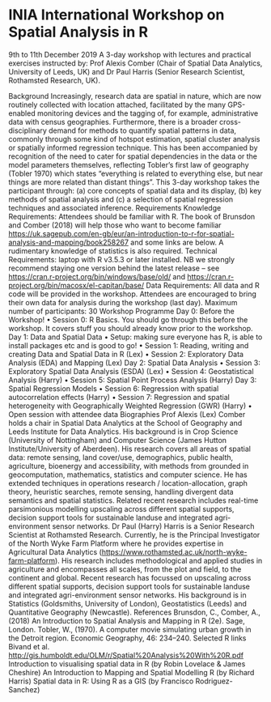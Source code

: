 # INIA International Workshop on Spatial Analysis in R
9th to 11th December 2019
A 3-day workshop with lectures and practical exercises instructed by:
Prof Alexis Comber (Chair of Spatial Data Analytics, University of Leeds, UK) and
Dr Paul Harris (Senior Research Scientist, Rothamsted Research, UK).

Background
Increasingly, research data are spatial in nature, which are now routinely collected with location attached, facilitated by the many GPS-enabled monitoring devices and the tagging of, for example, administrative data with census geographies. Furthermore, there is a broader cross-disciplinary demand for methods to quantify spatial patterns in data, commonly through some kind of hotspot estimation, spatial cluster analysis or spatially informed regression technique. This has been accompanied by recognition of the need to cater for spatial dependencies in the data or the model parameters themselves, reflecting Tobler’s first law of geography (Tobler 1970) which states “everything is related to everything else, but near things are more related than distant things”. This 3-day workshop takes the participant through: (a) core concepts of spatial data and its display, (b) key methods of spatial analysis and (c) a selection of spatial regression techniques and associated inference.
Requirements
Knowledge Requirements: Attendees should be familiar with R. The book of Brunsdon and Comber (2018) will help those who want to become familiar https://uk.sagepub.com/en-gb/eur/an-introduction-to-r-for-spatial-analysis-and-mapping/book258267 and some links are below. A rudimentary knowledge of statistics is also required.
Technical Requirements: laptop with R v3.5.3 or later installed. NB we strongly recommend staying one version behind the latest release – see https://cran.r-project.org/bin/windows/base/old/ and https://cran.r-project.org/bin/macosx/el-capitan/base/ 
Data Requirements: All data and R code will be provided in the workshop. Attendees are encouraged to bring their own data for analysis during the workshop (last day).
Maximum number of participants: 30
Workshop Programme
Day 0: Before the Workshop! 
•	Session 0: R Basics. You should go through this before the workshop. It covers stuff you should already know prior to the workshop.
Day 1: Data and Spatial Data
•	Setup: making sure everyone has R, is able to install packages etc and is good to go! 
•	Session 1: Reading, writing and creating Data and Spatial Data in R (Lex)
•	Session 2: Exploratory Data Analysis (EDA) and Mapping (Lex)
Day 2: Spatial Data Analysis
•	Session 3: Exploratory Spatial Data Analysis (ESDA) (Lex)
•	Session 4: Geostatistical Analysis (Harry)
•	Session 5: Spatial Point Process Analysis (Harry)
Day 3: Spatial Regression Models
•	Session 6: Regression with spatial autocorrelation effects (Harry)
•	Session 7: Regression and spatial heterogeneity with Geographically Weighted Regression (GWR) (Harry) 
•	Open session with attendee data
Biographies
Prof Alexis (Lex) Comber holds a chair in Spatial Data Analytics at the School of Geography and Leeds Institute for Data Analytics. His background is in Crop Science (University of Nottingham) and Computer Science (James Hutton Institute/University of Aberdeen). His research covers all areas of spatial data: remote sensing, land cover/use, demographics, public health, agriculture, bioenergy and accessibility, with methods from grounded in geocomputation, mathematics, statistics and computer science. He has extended techniques in operations research / location-allocation, graph theory, heuristic searches, remote sensing, handling divergent data semantics and spatial statistics. Related recent research includes real-time parsimonious modelling upscaling across different spatial supports, decision support tools for sustainable landuse and integrated agri-environment sensor networks.
Dr Paul (Harry) Harris is a Senior Research Scientist at Rothamsted Research. Currently, he is the Principal Investigator of the North Wyke Farm Platform where he provides expertise in Agricultural Data Analytics (https://www.rothamsted.ac.uk/north-wyke-farm-platform). His research includes methodological and applied studies in agriculture and encompasses all scales, from the plot and field, to the continent and global. Recent research has focussed on upscaling across different spatial supports, decision support tools for sustainable landuse and integrated agri-environment sensor networks. His background is in Statistics (Goldsmiths, University of London), Geostatistics (Leeds) and Quantitative Geography (Newcastle).
References
Brunsdon, C., Comber, A., (2018) An Introduction to Spatial Analysis and Mapping in R (2e). Sage, London.
Tobler, W., (1970). A computer movie simulating urban growth in the Detroit region. Economic Geography, 46: 234–240.
Selected R links
Bivand et al. http://gis.humboldt.edu/OLM/r/Spatial%20Analysis%20With%20R.pdf
Introduction to visualising spatial data in R (by Robin Lovelace & James Cheshire)
An Introduction to Mapping and Spatial Modelling R (by Richard Harris)
Spatial data in R: Using R as a GIS (by Francisco Rodriguez-Sanchez)
